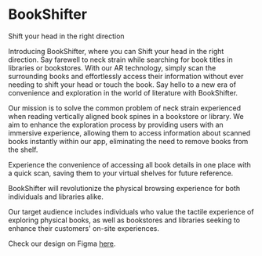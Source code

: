# BookShifter
Shift your head in the right direction

Introducing BookShifter, where you can Shift your head in the right direction. Say farewell to neck strain while searching for book titles in libraries or bookstores. With our AR technology, simply scan the surrounding books and effortlessly access their information without ever needing to shift your head or touch the book. Say hello to a new era of convenience and exploration in the world of literature with BookShifter.

Our mission is to solve the common problem of neck strain experienced when reading vertically aligned book spines in a bookstore or library. We aim to enhance the exploration process by providing users with an immersive experience, allowing them to access information about scanned books instantly within our app, eliminating the need to remove books from the shelf.

Experience the convenience of accessing all book details in one place with a quick scan, saving them to your virtual shelves for future reference.

BookShifter will revolutionize the physical browsing experience for both individuals and libraries alike.

Our target audience includes individuals who value the tactile experience of exploring physical books, as well as bookstores and libraries seeking to enhance their customers' on-site experiences.

Check our design on Figma [here](https://www.figma.com/file/vB4XwZ9UI6miahHxkWYCEH/Shift-Appens?type=design&node-id=61%3A3989&mode=design&t=UA3roWdBKbOvQAWy-1).
